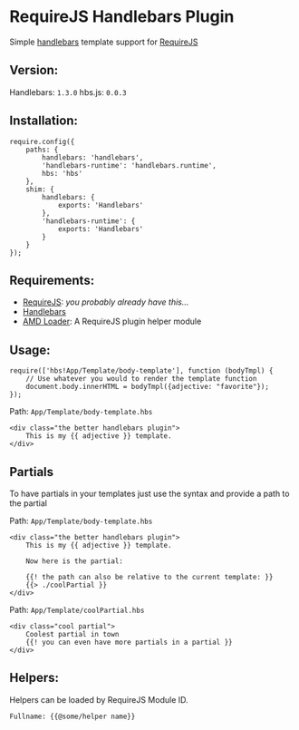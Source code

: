 # RequireJS Handlebars Plugin

Simple [handlebars](http://handlebarsjs.com/) template support for [RequireJS](http://requirejs.org/)

## Version:

Handlebars: `1.3.0`
hbs.js: `0.0.3`

## Installation:
```
require.config({
	paths: {
		handlebars: 'handlebars',
		'handlebars-runtime': 'handlebars.runtime',
		hbs: 'hbs'
	},
	shim: {
		handlebars: {
			exports: 'Handlebars'
		},
		'handlebars-runtime': {
			exports: 'Handlebars'
		}
	}
});
```

## Requirements: 
 - [RequireJS](http://requirejs.org/): *you probably already have this...*
 - [Handlebars](http://handlebarsjs.com/)
 - [AMD Loader](https://github.com/guybedford/amd-loader): A RequireJS plugin helper module


## Usage:
```
require(['hbs!App/Template/body-template'], function (bodyTmpl) {
	// Use whatever you would to render the template function
	document.body.innerHTML = bodyTmpl({adjective: "favorite"});
});
```

Path: `App/Template/body-template.hbs`
```
<div class="the better handlebars plugin">
	This is my {{ adjective }} template.
</div>
```

## Partials

To have partials in your templates just use the syntax and provide a path to the partial

Path: `App/Template/body-template.hbs`
```
<div class="the better handlebars plugin">
	This is my {{ adjective }} template.

	Now here is the partial: 

	{{! the path can also be relative to the current template: }}
	{{> ./coolPartial }}
</div>
```

Path: `App/Template/coolPartial.hbs`
```
<div class="cool partial">
	Coolest partial in town
	{{! you can even have more partials in a partial }}
</div>
```

## Helpers:

Helpers can be loaded by RequireJS Module ID.

```
Fullname: {{@some/helper name}}
```